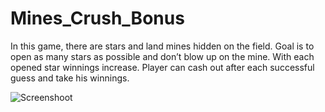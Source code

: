 # Mines_Crush_Bonus
In this game, there are stars and land mines hidden on the field. Goal is to open as many stars as possible and don’t blow up on the mine. With each opened star winnings increase. Player can cash out after each successful guess and take his winnings.

![Screenshoot]([https://github.com/Gumiho2504/Mines_Crush_Bonus/Screenshoot/b.png](https://github.com/Gumiho2504/Mines_Crush_Bonus/blob/main/Screenshoot/b.png))
